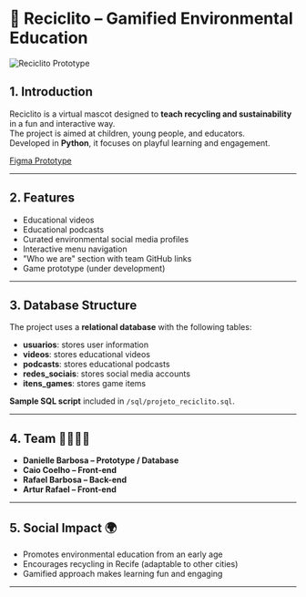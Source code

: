 # 🌿 Reciclito – Gamified Environmental Education

![Reciclito Prototype](./images/56bcc4c2-1b46-4e35-b477-fa24124614c9.png)

## 1. Introduction
Reciclito is a virtual mascot designed to **teach recycling and sustainability** in a fun and interactive way.  
The project is aimed at children, young people, and educators.  
Developed in **Python**, it focuses on playful learning and engagement.

[Figma Prototype](https://www.figma.com/proto/kJLitIf0EsGaH6SXEZsJQA/Untitled?page-id=0%3A1&node-id=124-45&starting-point-node-id=124%3A45&t=60uezxWVnh8zCvKJ-1)

---

## 2. Features
- Educational videos  
- Educational podcasts  
- Curated environmental social media profiles  
- Interactive menu navigation  
- "Who we are" section with team GitHub links  
- Game prototype (under development)

---

## 3. Database Structure
The project uses a **relational database** with the following tables:

- **usuarios**: stores user information  
- **videos**: stores educational videos  
- **podcasts**: stores educational podcasts  
- **redes_sociais**: stores social media accounts  
- **itens_games**: stores game items  

**Sample SQL script** included in `/sql/projeto_reciclito.sql`.

---

## 4. Team 👩‍💻👨‍💻
- **Danielle Barbosa – Prototype / Database**  
- **Caio Coelho – Front-end**  
- **Rafael Barbosa – Back-end**  
- **Artur Rafael – Front-end**  

---

## 5. Social Impact 🌍
- Promotes environmental education from an early age  
- Encourages recycling in Recife (adaptable to other cities)  
- Gamified approach makes learning fun and engaging

---
